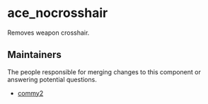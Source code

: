 ace_nocrosshair
===========

Removes weapon crosshair.


## Maintainers

The people responsible for merging changes to this component or answering potential questions.

- [commy2](https://github.com/commy2)
